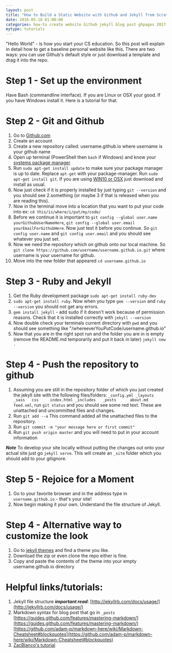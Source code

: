 ```yaml
---
layout: post
title: "How to Build a Static Website with Github and Jekyll from Scratch or Jekyll themes"
date: 2016-05-10 01:00:00
categories: how-to create website Github jekyll blog post ghpages 2017
mytype: tutorials
---
```

"Hello World" - is how you start your CS education. So this post will explain in detail how to get a baseline personal website like this. There are two ways: you can use Github's default style or just download a template and drag it into the repo.

# Step 1 - Set up the environment
Have Bash (commandline interface). If you are Linux or OSX your good. If you have Windows install it. Here is a tutorial for that.

# Step 2 - Git and Github
1. Go to [Github.com](http://github.com)
2. Create an account
3. Create a new repository called: username.github.io where username is your github name
4. Open up terminal (PowerShell then ```bash``` if Windows) and know your [systems package manager](http://distrowatch.com/dwres.php?resource=package-management)
5. Run ```sudo apt-get install update``` to make sure your package manager is up to date. Replace ```apt-get``` with your package-manager. Run ```sudo apt-get install git```. If you are using [WIN10 or OSX](https://git-scm.com/book/en/v2/Getting-Started-Installing-Git) just download and install as usual.
6. Now just check if it is properly installed by just typing ```git --version``` and you should see 2.something (or maybe 3 if that is released when you are reading this).
7. Now in the terminal move into a location that you want to put your code into ex: ```cd this/is/where/i/put/my/code/```
8. Before we continue it is important to ```git config --global user.name yourGithubUserNameHere```, ```git config --global user.email yourEmailForGithubHere```. Now just test it before you continue. So ```git config user.name``` and ```git config user.email``` and you should see whatever you just set.
9. Now we need the repository which on github onto our local machine. So ```git clone https://github.com/username/username.github.io.git``` where username is your username for github.
10. Move into the new folder that appeared ```cd username.github.io```

# Step 3 - Ruby and Jekyll
1. Get the Ruby development package ```sudo apt-get install ruby-dev```
2. ```sudo apt-get install ruby```. Now when you type ```gem --version``` and ```ruby --version``` you should not get any errors.
3. ```gem install jekyll``` - add sudo if it doesn't work because of permission reasons. Check that it is installed correctly with ```jekyll --version```
4. Now double check your terminals current directory with ```pwd``` and you should see something like "/whereeverYouPutCode/username.github.io"
5. Now that you are in the right spot run and the folder you are in is empty (remove the README.md temporarily and put it back in later) ```jekyll new .```

# Step 4 - Push the repository to github
1. Assuming you are still in the repository folder of which you just created the jekyll site with the following files/folders: ```_config.yml _layouts    _sass   css     index.html
_includes   _posts      about.md    feed.xml```, run ```git status``` and you should see some red text. These are unattached and uncommitted files and changes.
2. Run ```git add --a``` This command added all the unattached files to the repository.
3. Run ```git commit -m "your message here or first commit"```
4. Run ```git push origin master``` and you will need to put in your account information

***Note*** To develop your site locally without putting the changes out onto your actual site just go ```jekyll serve```. This will create an ```_site``` folder which you should add to your gitignore.

# Step 5 - Rejoice for a Moment
1. Go to your favorite browser and in the address type in ```username.github.io``` - that's your site!
2. Now begin making it your own. Understand the file structure of Jekyll.

# Step 4 - Alternative way to customize the look
1. Go to [jekyll themes](https://www.google.com/search?q=jekyll+themes) and find a theme you like.
2. Download the zip or even clone the repo either is fine.
3. Copy and paste the contents of the theme into your empty username.github.io directory


# Helpful links/tutorials:
1. Jekyll file structure ***important read***: [http://jekyllrb.com/docs/usage/](http://jekyllrb.com/docs/usage/)
2. Markdown syntax for blog post that go in ```_posts``` [https://guides.github.com/features/mastering-markdown/](https://guides.github.com/features/mastering-markdown/)   [https://github.com/adam-p/markdown-here/wiki/Markdown-Cheatsheet#blockquotes](https://github.com/adam-p/markdown-here/wiki/Markdown-Cheatsheet#blockquotes)
3. [ZacBlanco's tutorial](http://blanco.io/blog/jekyll/building-a-site-with-jekyll)
